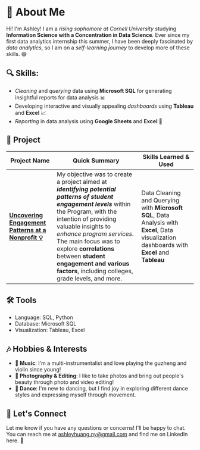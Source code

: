 # 👋 About Me 

Hi! I'm Ashley! I am a *rising sophomore at Cornell University* studying **Information Science with a Concentration in Data Science**. Ever since my first data analytics internship this summer, I have been deeply fascinated by *data analytics*, so I am on a *self-learning journey* to develop more of these skills. 😄

## 🔍 Skills:
- *Cleaning* and *querying* data using **Microsoft SQL** for generating insightful reports for data analysis 📊
- Developing interactive and visually appealing *dashboards* using **Tableau** and **Excel** 📈
- *Reporting* in data analysis using **Google Sheets** and **Excel** 📑

## 🚀 Project

| Project Name  | Quick Summary| Skills Learned & Used|
|----|----|---|
| **[Uncovering Engagement Patterns at a Nonprofit 💡](https://github.com/ashleyh859/internship_project/blob/main/README.md)** | My objective was to create a project aimed at ***identifying potential patterns of student engagement levels*** within the Program, with the intention of providing valuable insights to *enhance program services*. The main focus was to explore **correlations** between **student engagement and various factors**, including colleges, grade levels, and more.| Data Cleaning and Querying with **Microsoft SQL**, Data Analysis with **Excel**, Data visualization dashboards with **Excel** and **Tableau**|

## 🛠️ Tools

- Language: SQL, Python
- Database: Microsoft SQL
- Visualization: Tableau, Excel

## 🎶 Hobbies & Interests
- **🎵 Music**: I'm a multi-instrumentalist and love playing the guzheng and violin since young!
- **📸 Photography & Editing**: I like to take photos and bring out people's beauty through photo and video editing!
- **💃 Dance**: I'm new to dancing, but I find joy in exploring different dance styles and expressing myself through movement.

## 📧 Let's Connect

Let me know if you have any questions or concerns! I'll be happy to chat. You can reach me at ashleyhuang.ny@gmail.com and find me on LinkedIn here. 🤝
